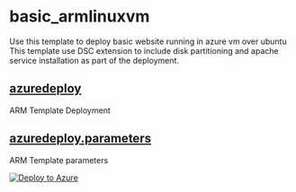# basic_armlinuxvm
Use this template to deploy basic website running in azure vm over ubuntu
This template use DSC extension to include disk partitioning and apache service installation as part of the deployment.

## [azuredeploy](azuredeploy.json)
ARM Template Deployment

## [azuredeploy.parameters](azuredeploy.parameters.json)
ARM Template parameters


[![Deploy to Azure](https://aka.ms/deploytoazurebutton)](https://portal.azure.com/#create/Microsoft.Template/uri/https%3A%2F%2Ffappgee01.azurewebsites.net%2Fapi%2FGitHubPrivateRepoFileFetcher%3Fgithuburi%3Dhttps%3A%2F%2Fraw.githubusercontent.com%2Fgondolf%2Farm_templates%2Fmaster%2Fazuredeploy.json%3E%26githubaccesstoken%3D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)